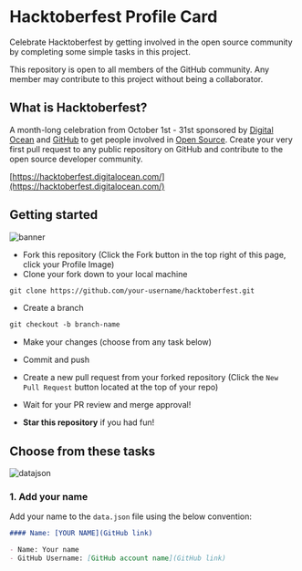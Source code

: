 # Hacktoberfest Profile Card

Celebrate Hacktoberfest by getting involved in the open source community by completing some simple tasks in this project.

This repository is open to all members of the GitHub community. Any member may contribute to this project without being a collaborator.

## What is Hacktoberfest?

A month-long celebration from October 1st - 31st sponsored by [Digital Ocean](https://hacktoberfest.digitalocean.com/) and [GitHub](https://github.com/blog/2433-celebrate-open-source-this-october-with-hacktoberfest) to get people involved in [Open Source](https://github.com/open-source). Create your very first pull request to any public repository on GitHub and contribute to the open source developer community.

[https://hacktoberfest.digitalocean.com/](https://hacktoberfest.digitalocean.com/)

## Getting started

![banner](https://user-images.githubusercontent.com/6918020/137488512-17054592-d838-4065-bbe4-95aa53cb9bfd.png)

- Fork this repository (Click the Fork button in the top right of this page, click your Profile Image)
- Clone your fork down to your local machine

```markdown
git clone https://github.com/your-username/hacktoberfest.git
```

- Create a branch

```markdown
git checkout -b branch-name
```

- Make your changes (choose from any task below)
- Commit and push

- Create a new pull request from your forked repository (Click the `New Pull Request` button located at the top of your repo)
- Wait for your PR review and merge approval!
- **Star this repository** if you had fun!

## Choose from these tasks

![datajson](https://user-images.githubusercontent.com/6918020/137453335-ef4095f0-5a56-4d03-840f-d516d18e32d5.png)

### 1. Add your name

Add your name to the `data.json` file using the below convention:

```markdown
#### Name: [YOUR NAME](GitHub link)

- Name: Your name
- GitHub Username: [GitHub account name](GitHub link)
```
